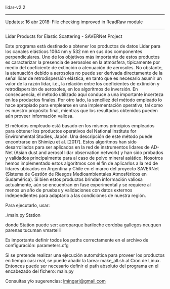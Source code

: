 lidar-v2.2

**********
Updates:
16 abr 2018: 
File checking improved in ReadRaw module
**********

Lidar Products for Elastic Scattering - SAVERNet Project

Este programa está destinado a obtener los productos de datos Lidar para los canales 
elásticos 1064 nm y 532 nm en sus dos componentes perpendiculares. Uno de los objetivos 
más importante de estos productos es caracterizar la presencia de aerosoles en la atmósfera, 
típicamente por medio del coeficiente de extinción o atenuación de aerosoles. No obstante, 
la atenuación debido a aerosoles no puede ser derivada directamente de la señal lidar de 
retrodispersión elástica, en tanto que es necesario asumir un valor de la razón lidar, 
i.e., la relación entre los coeficientes de extinción y retrodispersión de aerosoles, en 
los algoritmos de inversión. En consecuencia, el método utilizado aquí conduce a una importante 
incerteza en los productos finales. Por otro lado, la sencillez del método empleado lo hace 
apropiado para emplearse en una implementación operativa, tal como es nuestro propósito final, 
mientras que los resultados obtenidos pueden aún proveer información valiosa.

El métodos empleado está basado en los mismos principios empleados para obtener los 
productos operativos del National Institute for Environmental Studies, Japón. Una 
descripción de este método puede encontrarse en Shimizu et al. [2017]. Estos algoritmos 
han sido desarrollados para ser aplicados en la red de instrumentos lidares de AD-Net 
(Asian dust and aerosol lidar observation network) y han sido probados y validados 
principalmente para al caso  de polvo mineral asiático. Nosotros hemos implementado estos 
algoritmos con el fin de aplicarlos a la red de lidares ubicados en Argentina y Chile en 
el marco del proyecto SAVERNet (Sistema de Gestión de Riesgos Medioambientales Atmosféricos 
en Sudamérica). Si bien estos productos brindan información valiosa actualmente, aún se 
encuentran en fase experimental y se requiere al menos un año de pruebas y validaciones 
con datos externos independientes para adaptarlo a las condiciones de nuestra región.

Para ejecutarlo, usar:

./main.py Station

donde Station puede ser:
aeroparque
bariloche
cordoba
gallegos
neuquen
parenas
tucuman
vmartelli

Es importante definir todos los paths correctamente en el archivo de configuración:
parameters.cfg

Si se pretende realizar una ejecución automática para proveer los productos en tiempo 
casi real, se puede añadir la tarea:
make_all.sh
al Cron de Linux. Entonces puede ser necesario definir el path absoluto del programa 
en el encabezado del fichero:
main.py

Consultas y/o sugerencias:
lmingari@gmail.com
